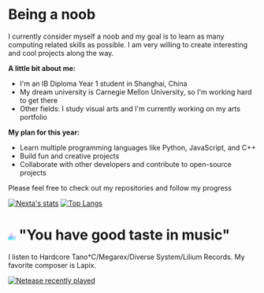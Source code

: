 # Being a noob

I currently consider myself a noob and my goal is to learn as many computing related skills as possible. I am very willing to create interesting and cool projects along the way. 

**A little bit about me:**

- I'm an IB Diploma Year 1 student in Shanghai, China
- My dream university is Carnegie Mellon University, so I'm working hard to get there
- Other fields: I study visual arts and I'm currently working on my arts portfolio

**My plan for this year:**

- Learn multiple programming languages like Python, JavaScript, and C++
- Build fun and creative projects
- Collaborate with other developers and contribute to open-source projects

Please feel free to check out my repositories and follow my progress

[![Nexta's stats](https://github-readme-stats.vercel.app/api?username=mukirkland&theme=radical&card_width=580px)](https://github.com/anuraghazra/github-readme-stats)
[![Top Langs](https://github-readme-stats.vercel.app/api/top-langs/?username=anuraghazra&hide_progress=true&theme=radical&card_width=580px)](https://github.com/anuraghazra/github-readme-stats)

# <img src="https://raw.githubusercontent.com/mukirkland/file-host/main/images/68747470733a2f2f656d6f6a69732e736c61636b6d6f6a69732e636f6d2f656d6f6a69732f696d616765732f313634333531353437382f31343939332f6d757369635f6c6576656c2e6769663f31363433353135343738.gif" width="3%" height="3%"> "You have good taste in music"
I listen to Hardcore Tano*C/Megarex/Diverse System/Lilium Records. My favorite composer is Lapix.

[![Netease recently played](https://netease-recent-profile.vercel.app/?id=40276893&title=Recently&nbsp;into...&show_percent=1&number=8&column=2&width=292px)](https://netease-recent-profile.vercel.app/?id=40276893)
